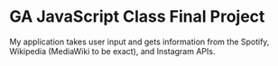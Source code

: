 # GA JavaScript Class Final Project

My application takes user input and gets information from the Spotify, Wikipedia (MediaWiki to be exact), and Instagram APIs.